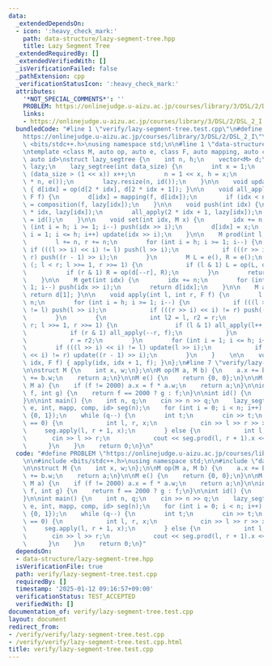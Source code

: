 ```yaml
---
data:
  _extendedDependsOn:
  - icon: ':heavy_check_mark:'
    path: data-structure/lazy-segment-tree.hpp
    title: Lazy Segment Tree
  _extendedRequiredBy: []
  _extendedVerifiedWith: []
  _isVerificationFailed: false
  _pathExtension: cpp
  _verificationStatusIcon: ':heavy_check_mark:'
  attributes:
    '*NOT_SPECIAL_COMMENTS*': ''
    PROBLEM: https://onlinejudge.u-aizu.ac.jp/courses/library/3/DSL/2/DSL_2_I
    links:
    - https://onlinejudge.u-aizu.ac.jp/courses/library/3/DSL/2/DSL_2_I
  bundledCode: "#line 1 \"verify/lazy-segment-tree.test.cpp\"\n#define PROBLEM \"\
    https://onlinejudge.u-aizu.ac.jp/courses/library/3/DSL/2/DSL_2_I\"\n\n#include\
    \ <bits/stdc++.h>\nusing namespace std;\n\n#line 1 \"data-structure/lazy-segment-tree.hpp\"\
    \ntemplate <class M, auto op, auto e, class F, auto mapping, auto composition,\
    \ auto id>\nstruct lazy_segtree {\n    int n, h;\n    vector<M> d;\n    vector<F>\
    \ lazy;\n    lazy_segtree(int data_size) {\n        int x = 1;\n        while\
    \ (data_size > (1 << x)) x++;\n        n = 1 << x, h = x;\n        d.resize(2\
    \ * n, e());\n        lazy.resize(n, id());\n    }\n\n    void update(int idx)\
    \ { d[idx] = op(d[2 * idx], d[2 * idx + 1]); }\n\n    void all_apply(int idx,\
    \ F f) {\n        d[idx] = mapping(f, d[idx]);\n        if (idx < n) lazy[idx]\
    \ = composition(f, lazy[idx]);\n    }\n\n    void push(int idx) {\n        all_apply(2\
    \ * idx, lazy[idx]);\n        all_apply(2 * idx + 1, lazy[idx]);\n        lazy[idx]\
    \ = id();\n    }\n\n    void set(int idx, M x) {\n        idx += n;\n        for\
    \ (int i = h; i >= 1; i--) push(idx >> i);\n        d[idx] = x;\n        for (int\
    \ i = 1; i <= h; i++) update(idx >> i);\n    }\n\n    M prod(int l, int r) {\n\
    \        l += n, r += n;\n        for (int i = h; i >= 1; i--) {\n           \
    \ if (((l >> i) << i) != l) push(l >> i);\n            if (((r >> i) << i) !=\
    \ r) push((r - 1) >> i);\n        }\n        M L = e(), R = e();\n        for\
    \ (; l < r; l >>= 1, r >>= 1) {\n            if (l & 1) L = op(L, d[l++]);\n \
    \           if (r & 1) R = op(d[--r], R);\n        }\n        return op(L, R);\n\
    \    }\n\n    M get(int idx) {\n        idx += n;\n        for (int i = h; i >=\
    \ 1; i--) push(idx >> i);\n        return d[idx];\n    }\n\n    M all_prod() {\
    \ return d[1]; }\n\n    void apply(int l, int r, F f) {\n        l += n, r +=\
    \ n;\n        for (int i = h; i >= 1; i--) {\n            if (((l >> i) << i)\
    \ != l) push(l >> i);\n            if (((r >> i) << i) != r) push((r - 1) >> i);\n\
    \        }\n        {\n            int l2 = l, r2 = r;\n            for(; l <\
    \ r; l >>= 1, r >>= 1) {\n                if (l & 1) all_apply(l++, f);\n    \
    \            if (r & 1) all_apply(--r, f);\n            }\n            l = l2;\n\
    \            r = r2;\n        }\n        for (int i = 1; i <= h; i++) {\n    \
    \        if (((l >> i) << i) != l) update(l >> i);\n            if (((r >> i)\
    \ << i) != r) update((r - 1) >> i);\n        }\n    }    \n\n    void apply(int\
    \ idx, F f) { apply(idx, idx + 1, f); }\n};\n#line 7 \"verify/lazy-segment-tree.test.cpp\"\
    \n\nstruct M {\n    int x, w;\n};\n\nM op(M a, M b) {\n    a.x += b.x;\n    a.w\
    \ += b.w;\n    return a;\n}\n\nM e() {\n    return {0, 0};\n}\n\nM mapp(int f,\
    \ M a) {\n    if (f != 2000) a.x = f * a.w;\n    return a;\n}\n\nint comp(int\
    \ f, int g) {\n    return f == 2000 ? g : f;\n}\n\nint id() {\n    return 2000;\n\
    }\n\nint main() {\n    int n, q;\n    cin >> n >> q;\n    lazy_segtree<M, op,\
    \ e, int, mapp, comp, id> seg(n);\n    for (int i = 0; i < n; i++) seg.set(i,\
    \ {0, 1});\n    while (q--) {\n        int t;\n        cin >> t;\n        if (t\
    \ == 0) {\n            int l, r, x;\n            cin >> l >> r >> x;\n       \
    \     seg.apply(l, r + 1, x);\n        } else {\n            int l, r;\n     \
    \       cin >> l >> r;\n            cout << seg.prod(l, r + 1).x << endl;\n  \
    \      }\n    }\n    return 0;\n}\n"
  code: "#define PROBLEM \"https://onlinejudge.u-aizu.ac.jp/courses/library/3/DSL/2/DSL_2_I\"\
    \n\n#include <bits/stdc++.h>\nusing namespace std;\n\n#include \"data-structure/lazy-segment-tree.hpp\"\
    \n\nstruct M {\n    int x, w;\n};\n\nM op(M a, M b) {\n    a.x += b.x;\n    a.w\
    \ += b.w;\n    return a;\n}\n\nM e() {\n    return {0, 0};\n}\n\nM mapp(int f,\
    \ M a) {\n    if (f != 2000) a.x = f * a.w;\n    return a;\n}\n\nint comp(int\
    \ f, int g) {\n    return f == 2000 ? g : f;\n}\n\nint id() {\n    return 2000;\n\
    }\n\nint main() {\n    int n, q;\n    cin >> n >> q;\n    lazy_segtree<M, op,\
    \ e, int, mapp, comp, id> seg(n);\n    for (int i = 0; i < n; i++) seg.set(i,\
    \ {0, 1});\n    while (q--) {\n        int t;\n        cin >> t;\n        if (t\
    \ == 0) {\n            int l, r, x;\n            cin >> l >> r >> x;\n       \
    \     seg.apply(l, r + 1, x);\n        } else {\n            int l, r;\n     \
    \       cin >> l >> r;\n            cout << seg.prod(l, r + 1).x << endl;\n  \
    \      }\n    }\n    return 0;\n}"
  dependsOn:
  - data-structure/lazy-segment-tree.hpp
  isVerificationFile: true
  path: verify/lazy-segment-tree.test.cpp
  requiredBy: []
  timestamp: '2025-01-12 09:16:57+09:00'
  verificationStatus: TEST_ACCEPTED
  verifiedWith: []
documentation_of: verify/lazy-segment-tree.test.cpp
layout: document
redirect_from:
- /verify/verify/lazy-segment-tree.test.cpp
- /verify/verify/lazy-segment-tree.test.cpp.html
title: verify/lazy-segment-tree.test.cpp
---
```

